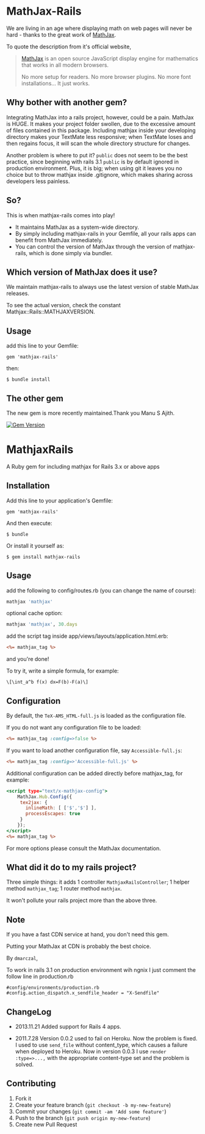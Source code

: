 # MathJax-Rails

We are living in an age where displaying math on web pages will never be hard - thanks to the great work of [MathJax](https://github.com/mathjax/MathJax). 

To quote the description from it's official website,

  > [MathJax](https://github.com/mathjax/MathJax) is an open source JavaScript display engine for mathematics that works in all modern browsers.
  > 
  > No more setup for readers. No more browser plugins. No more font installations… It just works.

## Why bother with another gem?

Integrating MathJax into a rails project, however, could be a pain. MathJax is HUGE. It makes your project folder swollen, due to the excessive amount of files contained in this package. Including mathjax inside your developing directory makes your TextMate less responsive; when TextMate loses and then regains focus, it will scan the whole directory structure for changes.

Another problem is where to put it? `public` does not seem to be the best practice, since beginning with rails 3.1 `public` is by default ignored in production environment. Plus, it is big; when using git it leaves you no choice but to throw mathjax inside .gitignore, which makes sharing across developers less painless.

## So?

This is when mathjax-rails comes into play!

* It maintains MathJax as a system-wide directory.
* By simply including mathjax-rails in your Gemfile, all your rails apps can benefit from MathJax immediately.
* You can control the version of MathJax through the version of mathjax-rails, which is done simply via bundler.

## Which version of MathJax does it use?

We maintain mathjax-rails to always use the latest version of stable MathJax releases.

To see the actual version, check the constant Mathjax::Rails::MATHJAXVERSION.

## Usage

add this line to your Gemfile:

	gem 'mathjax-rails'
  
then:

	$ bundle install

## The other gem

The new gem is more recently maintained.Thank you Manu S Ajith. 

[![Gem Version](https://badge.fury.io/rb/mathjax-rails.png)](http://badge.fury.io/rb/mathjax-rails)
# MathjaxRails

A Ruby gem for including mathjax for Rails 3.x or above apps

## Installation

Add this line to your application's Gemfile:

    gem 'mathjax-rails'

And then execute:

    $ bundle

Or install it yourself as:

    $ gem install mathjax-rails

## Usage


add the following to config/routes.rb (you can change the name of course):

``` ruby
mathjax 'mathjax'
```

optional cache option:

``` ruby
mathjax 'mathjax', 30.days
```

add the script tag inside app/views/layouts/application.html.erb:

``` rhtml
<%= mathjax_tag %>
```  

and you're done!

To try it, write a simple formula, for example:

	\[\int_a^b f(x) dx=F(b)-F(a)\]

## Configuration

By default, the `TeX-AMS_HTML-full.js` is loaded as the configuration file.

If you do not want any configuration file to be loaded:

``` rhtml
<%= mathjax_tag :config=>false %>
```
If you want to load another configuration file, say `Accessible-full.js`:

``` rhtml
<%= mathjax_tag :config=>'Accessible-full.js' %>
```
Additional configuration can be added directly before mathjax_tag, for example:

``` rhtml
<script type="text/x-mathjax-config">
	MathJax.Hub.Config({
	 tex2jax: {
	   inlineMath: [ ['$','$'] ],
	   processEscapes: true
	 }
	});
</script>
<%= mathjax_tag %>
```

For more options please consult the MathJax documentation.

## What did it do to my rails project?

Three simple things: it adds 1 controller `MathjaxRailsController`; 1 helper method `mathjax_tag`; 1 router method `mathjax`.

It won't pollute your rails project more than the above three.

## Note

If you have a fast CDN service at hand, you don't need this gem.

Putting your MathJax at CDN is probably the best choice.

By `dmarczal`, 

To work in rails 3.1 on production environment wih ngnix I just comment the follow line in production.rb

```
#config/environments/production.rb
#config.action_dispatch.x_sendfile_header = "X-Sendfile"
```



## ChangeLog

* 2013.11.21
Added support for Rails 4 apps.

* 2011.7.28
Version 0.0.2 used to fail on Heroku. Now the problem is fixed. I used to use `send_file` without content_type, which causes a failure when deployed to Heroku. Now in version 0.0.3 I use `render :type=>...,` with the appropriate content-type set and the problem is solved.


## Contributing

1. Fork it
2. Create your feature branch (`git checkout -b my-new-feature`)
3. Commit your changes (`git commit -am 'Add some feature'`)
4. Push to the branch (`git push origin my-new-feature`)
5. Create new Pull Request

